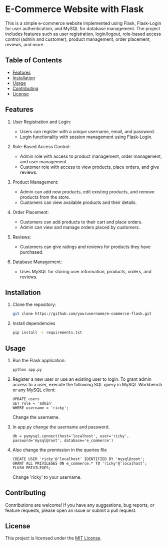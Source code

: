 # E-Commerce Website with Flask

This is a simple e-commerce website implemented using Flask, Flask-Login for user authentication, and MySQL for database management. The project includes features such as user registration, login/logout, role-based access control (admin and customer), product management, order placement, reviews, and more.

## Table of Contents

- [Features](#features)
- [Installation](#installation)
- [Usage](#usage)
- [Contributing](#contributing)
- [License](#license)

## Features

1. User Registration and Login:
   - Users can register with a unique username, email, and password.
   - Login functionality with session management using Flask-Login.

2. Role-Based Access Control:
   - Admin role with access to product management, order management, and user management.
   - Customer role with access to view products, place orders, and give reviews.

3. Product Management:
   - Admin can add new products, edit existing products, and remove products from the store.
   - Customers can view available products and their details.

4. Order Placement:
   - Customers can add products to their cart and place orders.
   - Admin can view and manage orders placed by customers.

5. Reviews:
   - Customers can give ratings and reviews for products they have purchased.

6. Database Management:
   - Uses MySQL for storing user information, products, orders, and reviews.

## Installation

1. Clone the repository:
   ```bash
   git clone https://github.com/yourusername/e-commerce-flask.git
2. Install dependencies
   ```bash
   pip install -r requirements.txt

## Usage

1. Run the Flask application:
   ```bash
   python app.py
2. Register a new user or use an existing user to login.
     To grant admin access to a user, execute the following SQL query in MySQL Workbench or any MySQL client:
     ```
     UPDATE users
    SET role = 'admin' 
    WHERE username = 'ricky';
    ```
    Change the username.

3. In app.py change the username and password.
   ```
   db = pymysql.connect(host='localhost', user='ricky', password='mysql@root', database='e_commerce')
4. Also change the premission in the queries file
     ```
     CREATE USER 'ricky'@'localhost' IDENTIFIED BY 'mysql@root';
    GRANT ALL PRIVILEGES ON e_commerce.* TO 'ricky'@'localhost';
    FLUSH PRIVILEGES;
     ```
     Change 'ricky' to your username.

## Contributing
Contributions are welcome! If you have any suggestions, bug reports, or feature requests, please open an issue or submit a pull request.

## License

This project is licensed under the [MIT License](https://opensource.org/licenses/MIT).
   
